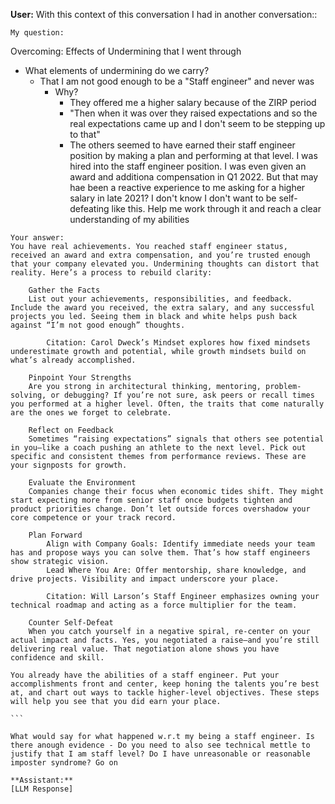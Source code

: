 **User:**
With this context of this conversation I had in another conversation::
```
My question:
`````
Overcoming: Effects of Undermining that I went through

- What elements of undermining do we carry?
  - That I am not good enough to be a "Staff engineer" and never was
    - Why?
      - They offered me a higher salary because of the ZIRP period
      - "Then when it was over they raised expectations and so the real expectations came up and I don't seem to be stepping up to that"
      - The others seemed to have earned their staff engineer position by making a plan and performing at that level. I was hired into the staff engineer position. I was even given an award and additiona compensation in Q1 2022. But that may hae been a reactive experience to me asking for a higher salary in late 2021? I don't know I don't want to be self-defeating like this. Help me work through it and reach a clear understanding of my abilities

`````
Your answer: 
You have real achievements. You reached staff engineer status, received an award and extra compensation, and you’re trusted enough that your company elevated you. Undermining thoughts can distort that reality. Here’s a process to rebuild clarity:

    Gather the Facts
    List out your achievements, responsibilities, and feedback. Include the award you received, the extra salary, and any successful projects you led. Seeing them in black and white helps push back against “I’m not good enough” thoughts.

        Citation: Carol Dweck’s Mindset explores how fixed mindsets underestimate growth and potential, while growth mindsets build on what’s already accomplished.

    Pinpoint Your Strengths
    Are you strong in architectural thinking, mentoring, problem-solving, or debugging? If you’re not sure, ask peers or recall times you performed at a higher level. Often, the traits that come naturally are the ones we forget to celebrate.

    Reflect on Feedback
    Sometimes “raising expectations” signals that others see potential in you—like a coach pushing an athlete to the next level. Pick out specific and consistent themes from performance reviews. These are your signposts for growth.

    Evaluate the Environment
    Companies change their focus when economic tides shift. They might start expecting more from senior staff once budgets tighten and product priorities change. Don’t let outside forces overshadow your core competence or your track record.

    Plan Forward
        Align with Company Goals: Identify immediate needs your team has and propose ways you can solve them. That’s how staff engineers show strategic vision.
        Lead Where You Are: Offer mentorship, share knowledge, and drive projects. Visibility and impact underscore your place.

        Citation: Will Larson’s Staff Engineer emphasizes owning your technical roadmap and acting as a force multiplier for the team.

    Counter Self-Defeat
    When you catch yourself in a negative spiral, re-center on your actual impact and facts. Yes, you negotiated a raise—and you’re still delivering real value. That negotiation alone shows you have confidence and skill.

You already have the abilities of a staff engineer. Put your accomplishments front and center, keep honing the talents you’re best at, and chart out ways to tackle higher-level objectives. These steps will help you see that you did earn your place.

```

What would say for what happened w.r.t my being a staff engineer. Is there anough evidence - Do you need to also see technical mettle to justify that I am staff level? Do I have unreasonable or reasonable imposter syndrome? Go on

**Assistant:**
[LLM Response]

